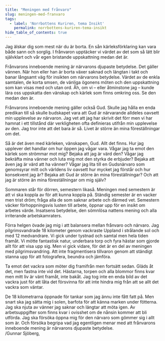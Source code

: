 ```yaml
---
title: "Meningen med frånvaro"
slug: meningen-med-franvaro
tags:
  - label: 'Norrbottens Kuriren, tema Insikt'
    permalink: norrbottens-kuriren-tema-insikt
hide_table_of_contents: true
---
```

Jag älskar dig som mest när du är borta. En sån kärleksförklaring kan vara både sann och sorglig. I frånvaron upptäcker vi värdet av det som så lätt blir självklart och vår egen bristande uppskattning medan det är. 

<!--truncate-->

Frånvarons inneboende mening är närvarons djupaste betydelse. Det gäller vännen. När hon eller han är borta växer saknad och längtan i takt och banar långsamt väg för insikten om närvarons betydelse. Värdet av de enkla samtalen, de korta smsen, de vänliga ögonens möten och den uppskattning som kan visas med och utan ord. Åh, om vi – eller åtminstone jag – kunde lära oss uppskatta den vänskap och kärlek som finns omkring oss. Se den medan den är.

Frånvarons inneboende mening gäller också Gud. Skulle jag hålla en enda predikan till så skulle budskapet vara att Gud är närvarande alldeles oavsett min upplevelse av närvaron. Jag vet att jag har skrivit det förr men vi har hamnat i ett tillstånd där verkligheten ofta definieras utifrån min upplevelse av den. Jag tror inte att det bara är så. Livet är större än mina föreställningar om det. 

Så är det även med kärleken, vänskapen, Gud. Allt det finns. Hur jag upplever det handlar om hur öppen jag vågar vara. Vågar jag ta emot den kärlek som strömmar mot mig? Bejaka att jag är värd den? Vågar jag bekräfta mina vänner och luta mig mot den styrka de erbjuder? Bejaka att även jag är värd att ha vänner? Vågar jag lita till en Gudsnärvaro som genomsyrar mitt och världens liv oavsett hur mycket jag förstår och hur konsekvent jag är? Bejaka att Gud är större än mina föreställningar? Och att jag är större än mina föreställningar om mig själv?

Sommaren står för dörren, semestern likaså. Meningen med semestern är att vi ska koppla av för att kunna koppla på. Ständig semester är en vacker men trist dröm; fråga alla de som saknar arbete och därmed vet. Semestern väcker förhoppningsvis lusten till arbete, öppnar upp för en insikt om arbetes värde. Insatsens betydelse, den sömnlösa nattens mening och alla irriterande arbetskamraters. 

Förra helgen övade jag mig i att balansera mellan frånvaro och närvaro. Jag pilgrimsvandrade 18 kilometer genom vackraste Uppland i strålande sol och med 12 medvandrare. Vi gick under tystnad och samtal men hela tiden framåt. Vi mötte fantastisk natur, underbara torp och fyra hästar som gjorde allt för att visa upp sig. Men vi gick vidare, för det är en del av meningen med pilgrimsvandring. Att inte fragmentisera tillvaron genom att ständigt stanna upp för att fotografera, beundra och jämföra. 

Ta emot det vackra som möter dig framifrån men fortsätt sedan. Gläds åt det, men fastna inte vid det. Hästarna, torpen och alla blommor finns kvar men mitt liv är vänt framåt, inte bakåt. Jag tog inte en enda bild av det vackra just för att låta det försvinna för att inte hindra mig från att se allt det vackra som väntar.

De 18 kilometrarna öppnade för tankar som jag ännu inte fått fatt på. Men snart ska jag sätta mig i solen, barfota för att känna marken under fötterna. Jag ska njuta av vänner jag saknar och längtar att möta igen. Av arbetsuppgifter som finns kvar i ovisshet om de nånsin kommer att bli utförda. Jag ska försöka öppna mig för den närvaro som gömmer sig i allt som är. Och försöka begripa vad jag egentligen menar med att frånvarons inneboende mening är närvarons djupaste betydelse.  
/Gunnar Sjöberg,
